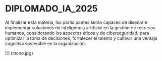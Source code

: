 # DIPLOMADO_IA_2025

Al finalizar esta materia, los participantes serán capaces de diseñar e implementar soluciones de inteligencia artificial en la gestión de recursos humanos, considerando los aspectos éticos y de ciberseguridad, para optimizar la toma de decisiones, fortalecer el talento y cultivar una ventaja cognitiva sostenible en la organización.

![] (mano.jpg)
